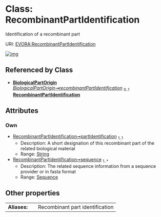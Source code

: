
# Class: RecombinantPartIdentification

Identification of a recombinant part

URI: [EVORA:RecombinantPartIdentification](https://evora-project.eu/RecombinantPartIdentification)


[![img](https://yuml.me/diagram/nofunky;dir:TB/class/[Sequence],[Sequence]<sequence%201..*-++[RecombinantPartIdentification&#124;partIdentification:string],[BiologicalPartOrigin]++-%20recombinantPartIdentification%200..1>[RecombinantPartIdentification],[BiologicalPartOrigin])](https://yuml.me/diagram/nofunky;dir:TB/class/[Sequence],[Sequence]<sequence%201..*-++[RecombinantPartIdentification&#124;partIdentification:string],[BiologicalPartOrigin]++-%20recombinantPartIdentification%200..1>[RecombinantPartIdentification],[BiologicalPartOrigin])

## Referenced by Class

 *  **[BiologicalPartOrigin](BiologicalPartOrigin.md)** *[BiologicalPartOrigin➞recombinantPartIdentification](BiologicalPartOrigin_recombinantPartIdentification.md)*  <sub>0..1</sub>  **[RecombinantPartIdentification](RecombinantPartIdentification.md)**

## Attributes


### Own

 * [RecombinantPartIdentification➞partIdentification](RecombinantPartIdentification_partIdentification.md)  <sub>1..1</sub>
     * Description: A short designation of this recombinant part of the related biological material
     * Range: [String](types/String.md)
 * [RecombinantPartIdentification➞sequence](RecombinantPartIdentification_sequence.md)  <sub>1..\*</sub>
     * Description: The related sequence information from a sequence provider or in fasta format
     * Range: [Sequence](Sequence.md)

## Other properties

|  |  |  |
| --- | --- | --- |
| **Aliases:** | | Recombinant part identification |